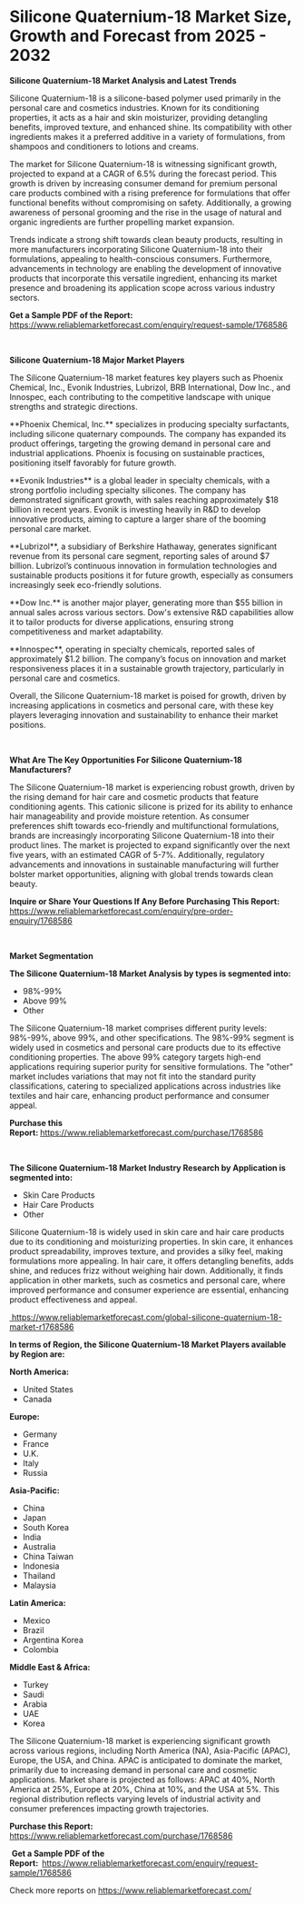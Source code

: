 <p><h1>Silicone Quaternium-18 Market Size, Growth and Forecast from 2025 - 2032</h1></p><p><strong>Silicone Quaternium-18 Market Analysis and Latest Trends</strong></p>
<p><p>Silicone Quaternium-18 is a silicone-based polymer used primarily in the personal care and cosmetics industries. Known for its conditioning properties, it acts as a hair and skin moisturizer, providing detangling benefits, improved texture, and enhanced shine. Its compatibility with other ingredients makes it a preferred additive in a variety of formulations, from shampoos and conditioners to lotions and creams.</p><p>The market for Silicone Quaternium-18 is witnessing significant growth, projected to expand at a CAGR of 6.5% during the forecast period. This growth is driven by increasing consumer demand for premium personal care products combined with a rising preference for formulations that offer functional benefits without compromising on safety. Additionally, a growing awareness of personal grooming and the rise in the usage of natural and organic ingredients are further propelling market expansion. </p><p>Trends indicate a strong shift towards clean beauty products, resulting in more manufacturers incorporating Silicone Quaternium-18 into their formulations, appealing to health-conscious consumers. Furthermore, advancements in technology are enabling the development of innovative products that incorporate this versatile ingredient, enhancing its market presence and broadening its application scope across various industry sectors.</p></p>
<p><strong>Get a Sample PDF of the Report:&nbsp;</strong> <a href="https://www.reliablemarketforecast.com/enquiry/request-sample/1768586?utm_campaign=1743&utm_medium=2&utm_source=Github&utm_content=ia&utm_term=02022025&utm_id=silicone-quaternium-18">https://www.reliablemarketforecast.com/enquiry/request-sample/1768586</a></p>
<p>&nbsp;</p>
<p><strong>Silicone Quaternium-18 Major Market Players</strong></p>
<p><p>The Silicone Quaternium-18 market features key players such as Phoenix Chemical, Inc., Evonik Industries, Lubrizol, BRB International, Dow Inc., and Innospec, each contributing to the competitive landscape with unique strengths and strategic directions.</p><p>**Phoenix Chemical, Inc.** specializes in producing specialty surfactants, including silicone quaternary compounds. The company has expanded its product offerings, targeting the growing demand in personal care and industrial applications. Phoenix is focusing on sustainable practices, positioning itself favorably for future growth.</p><p>**Evonik Industries** is a global leader in specialty chemicals, with a strong portfolio including specialty silicones. The company has demonstrated significant growth, with sales reaching approximately $18 billion in recent years. Evonik is investing heavily in R&D to develop innovative products, aiming to capture a larger share of the booming personal care market.</p><p>**Lubrizol**, a subsidiary of Berkshire Hathaway, generates significant revenue from its personal care segment, reporting sales of around $7 billion. Lubrizol’s continuous innovation in formulation technologies and sustainable products positions it for future growth, especially as consumers increasingly seek eco-friendly solutions.</p><p>**Dow Inc.** is another major player, generating more than $55 billion in annual sales across various sectors. Dow's extensive R&D capabilities allow it to tailor products for diverse applications, ensuring strong competitiveness and market adaptability.</p><p>**Innospec**, operating in specialty chemicals, reported sales of approximately $1.2 billion. The company’s focus on innovation and market responsiveness places it in a sustainable growth trajectory, particularly in personal care and cosmetics.</p><p>Overall, the Silicone Quaternium-18 market is poised for growth, driven by increasing applications in cosmetics and personal care, with these key players leveraging innovation and sustainability to enhance their market positions.</p></p>
<p>&nbsp;</p>
<p><strong>What Are The Key Opportunities For Silicone Quaternium-18 Manufacturers?</strong></p>
<p><p>The Silicone Quaternium-18 market is experiencing robust growth, driven by the rising demand for hair care and cosmetic products that feature conditioning agents. This cationic silicone is prized for its ability to enhance hair manageability and provide moisture retention. As consumer preferences shift towards eco-friendly and multifunctional formulations, brands are increasingly incorporating Silicone Quaternium-18 into their product lines. The market is projected to expand significantly over the next five years, with an estimated CAGR of 5-7%. Additionally, regulatory advancements and innovations in sustainable manufacturing will further bolster market opportunities, aligning with global trends towards clean beauty.</p></p>
<p><strong>Inquire or Share Your Questions If Any Before Purchasing This Report:</strong> <a href="https://www.reliablemarketforecast.com/enquiry/pre-order-enquiry/1768586?utm_campaign=1743&utm_medium=2&utm_source=Github&utm_content=ia&utm_term=02022025&utm_id=silicone-quaternium-18">https://www.reliablemarketforecast.com/enquiry/pre-order-enquiry/1768586</a></p>
<p>&nbsp;</p>
<p><strong>Market Segmentation</strong></p>
<p><strong>The Silicone Quaternium-18 Market Analysis by types is segmented into:</strong></p>
<p><ul><li>98%-99%</li><li>Above 99%</li><li>Other</li></ul></p>
<p><p>The Silicone Quaternium-18 market comprises different purity levels: 98%-99%, above 99%, and other specifications. The 98%-99% segment is widely used in cosmetics and personal care products due to its effective conditioning properties. The above 99% category targets high-end applications requiring superior purity for sensitive formulations. The "other" market includes variations that may not fit into the standard purity classifications, catering to specialized applications across industries like textiles and hair care, enhancing product performance and consumer appeal.</p></p>
<p><strong>Purchase this Report:&nbsp;</strong><a href="https://www.reliablemarketforecast.com/purchase/1768586?utm_campaign=1743&utm_medium=2&utm_source=Github&utm_content=ia&utm_term=02022025&utm_id=silicone-quaternium-18">https://www.reliablemarketforecast.com/purchase/1768586</a></p>
<p>&nbsp;</p>
<p><strong>The Silicone Quaternium-18 Market Industry Research by Application is segmented into:</strong></p>
<p><ul><li>Skin Care Products</li><li>Hair Care Products</li><li>Other</li></ul></p>
<p><p>Silicone Quaternium-18 is widely used in skin care and hair care products due to its conditioning and moisturizing properties. In skin care, it enhances product spreadability, improves texture, and provides a silky feel, making formulations more appealing. In hair care, it offers detangling benefits, adds shine, and reduces frizz without weighing hair down. Additionally, it finds application in other markets, such as cosmetics and personal care, where improved performance and consumer experience are essential, enhancing product effectiveness and appeal.</p></p>
<p><a href="https://www.reliablemarketforecast.com/global-silicone-quaternium-18-market-r1768586?utm_campaign=1743&utm_medium=2&utm_source=Github&utm_content=ia&utm_term=02022025&utm_id=silicone-quaternium-18">&nbsp;https://www.reliablemarketforecast.com/global-silicone-quaternium-18-market-r1768586</a></p>
<p><strong>In terms of Region, the Silicone Quaternium-18 Market Players available by Region are:</strong></p>
<p>
    <p> <strong> North America: </strong>
        <ul>
            <li>United States</li>
            <li>Canada</li>
        </ul>
        </p> 
    <p> <strong> Europe: </strong>
        <ul>
            <li>Germany</li>
            <li>France</li>
            <li>U.K.</li>
            <li>Italy</li>
            <li>Russia</li>
        </ul>
        </p> 
    <p> <strong> Asia-Pacific: </strong>
        <ul>
            <li>China</li>
            <li>Japan</li>
            <li>South Korea</li>
            <li>India</li>
            <li>Australia</li>
            <li>China Taiwan</li>
            <li>Indonesia</li>
            <li>Thailand</li>
            <li>Malaysia</li>
        </ul>
        </p> 
    <p> <strong> Latin America: </strong>
        <ul>
            <li>Mexico</li>
            <li>Brazil</li>
            <li>Argentina Korea</li>
            <li>Colombia</li>
        </ul>
        </p> 
    <p> <strong> Middle East & Africa: </strong>
        <ul>
            <li>Turkey</li>
            <li>Saudi</li>
            <li>Arabia</li>
            <li>UAE</li>
            <li>Korea</li>
        </ul>
    </p>
    </p>
<p><p>The Silicone Quaternium-18 market is experiencing significant growth across various regions, including North America (NA), Asia-Pacific (APAC), Europe, the USA, and China. APAC is anticipated to dominate the market, primarily due to increasing demand in personal care and cosmetic applications. Market share is projected as follows: APAC at 40%, North America at 25%, Europe at 20%, China at 10%, and the USA at 5%. This regional distribution reflects varying levels of industrial activity and consumer preferences impacting growth trajectories.</p></p>
<p><strong>Purchase this Report: </strong><a href="https://www.reliablemarketforecast.com/purchase/1768586?utm_campaign=1743&utm_medium=2&utm_source=Github&utm_content=ia&utm_term=02022025&utm_id=silicone-quaternium-18">https://www.reliablemarketforecast.com/purchase/1768586</a></p>
<p>&nbsp;<strong>Get a Sample PDF of the Report:&nbsp;&nbsp;</strong><a href="https://www.reliablemarketforecast.com/enquiry/request-sample/1768586?utm_campaign=1743&utm_medium=2&utm_source=Github&utm_content=ia&utm_term=02022025&utm_id=silicone-quaternium-18">https://www.reliablemarketforecast.com/enquiry/request-sample/1768586</a></p>
<p><strong></strong></p>
<p>Check more reports on <a href="https://www.reliablemarketforecast.com/?utm_campaign=1743&utm_medium=2&utm_source=Github&utm_content=ia&utm_term=02022025&utm_id=silicone-quaternium-18">https://www.reliablemarketforecast.com/</a></p>